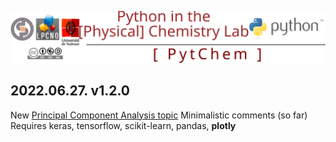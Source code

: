 <a name="top"></a>

[<img width="700px" src="./svg/logoPytChem.svg"/>](#top)

## 2022.06.27. v1.2.0
New [Principal Component Analysis topic](./Pandas-Stats-IrisPCA.ipynb)
Minimalistic comments (so far)
Requires keras, tensorflow, scikit-learn, pandas, **plotly**